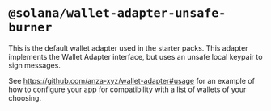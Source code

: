 # `@solana/wallet-adapter-unsafe-burner`

This is the default wallet adapter used in the starter packs. This adapter implements the Wallet Adapter interface, but uses an unsafe local keypair to sign messages.

See https://github.com/anza-xyz/wallet-adapter#usage for an example of how to configure your app for compatibility with a list of wallets of your choosing.
